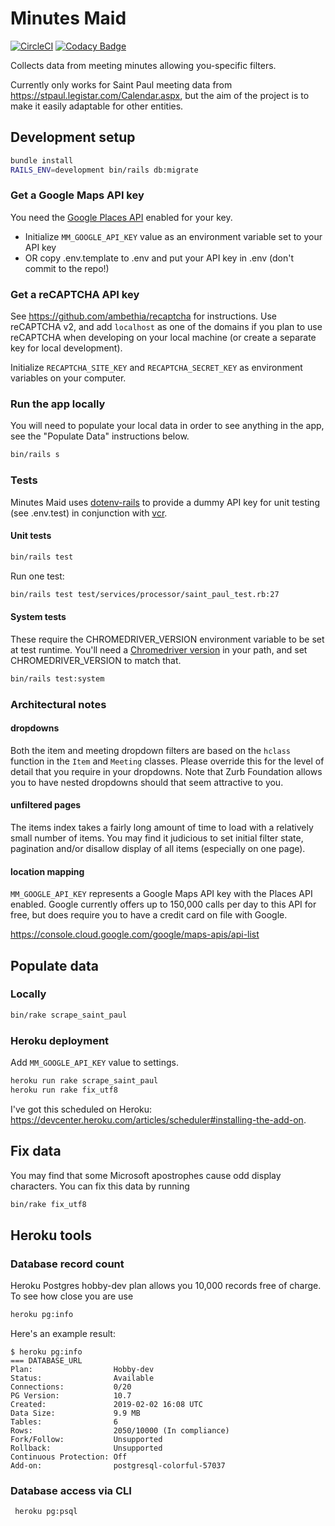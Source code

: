 # Minutes Maid
[![CircleCI](https://circleci.com/gh/eebbesen/minutes_maid.svg?style=svg)](https://circleci.com/gh/eebbesen/minutes_maid) [![Codacy Badge](https://api.codacy.com/project/badge/Grade/c23d9d0e05314d6ab9982f6d63073b46)](https://www.codacy.com/manual/eebbesen/minutes_maid?utm_source=github.com&amp;utm_medium=referral&amp;utm_content=eebbesen/minutes_maid&amp;utm_campaign=Badge_Grade)

Collects data from meeting minutes allowing you-specific filters.

Currently only works for Saint Paul meeting data from https://stpaul.legistar.com/Calendar.aspx, but the aim of the project is to make it easily adaptable for other entities.

## Development setup
```bash
bundle install
RAILS_ENV=development bin/rails db:migrate
```

### Get a Google Maps API key
You need the [Google Places API](https://developers.google.com/places/web-service/intro) enabled for your key.

*   Initialize `MM_GOOGLE_API_KEY` value as an environment variable set to your API key
*   OR copy .env.template to .env and put your API key in .env (don't commit to the repo!)

### Get a reCAPTCHA API key
See https://github.com/ambethia/recaptcha for instructions. Use reCAPTCHA v2, and add `localhost` as one of the domains if you plan to use reCAPTCHA when developing on your local machine (or create a separate key for local development).

Initialize `RECAPTCHA_SITE_KEY` and `RECAPTCHA_SECRET_KEY` as environment variables on your computer.

### Run the app locally
You will need to populate your local data in order to see anything in the app, see the "Populate Data" instructions below.
```bash
bin/rails s
```

### Tests
Minutes Maid uses [dotenv-rails](https://github.com/bkeepers/dotenv) to provide a dummy API key for unit testing (see .env.test) in conjunction with [vcr](https://github.com/vcr/vcr).

#### Unit tests
```bash
bin/rails test
```

Run one test:
```bash
bin/rails test test/services/processor/saint_paul_test.rb:27
```

#### System tests
These require the CHROMEDRIVER_VERSION environment variable to be set at test runtime. You'll need a [Chromedriver version](https://chromedriver.chromium.org/downloads) in your path, and set CHROMEDRIVER_VERSION to match that.
```bash
bin/rails test:system
```

### Architectural notes
#### dropdowns
Both the item and meeting dropdown filters are based on the `hclass` function in the `Item` and `Meeting` classes. Please override this for the level of detail that you require in your dropdowns. Note that Zurb Foundation allows you to have nested dropdowns should that seem attractive to you.

#### unfiltered pages
The items index takes a fairly long amount of time to load with a relatively small number of items. You may find it judicious to set initial filter state, pagination and/or disallow display of all items (especially on one page).

#### location mapping
`MM_GOOGLE_API_KEY` represents a Google Maps API key with the Places API enabled. Google currently offers up to 150,000 calls per day to this API for free, but does require you to have a credit card on file with Google.

https://console.cloud.google.com/google/maps-apis/api-list

## Populate data
### Locally
```bash
bin/rake scrape_saint_paul
```

### Heroku deployment
Add `MM_GOOGLE_API_KEY` value to settings.
```bash
heroku run rake scrape_saint_paul
heroku run rake fix_utf8
```
I've got this scheduled on Heroku: https://devcenter.heroku.com/articles/scheduler#installing-the-add-on.


## Fix data
You may find that some Microsoft apostrophes cause odd display characters. You can fix this data by running
```bash
bin/rake fix_utf8
```

## Heroku tools
### Database record count
Heroku Postgres hobby-dev plan allows you 10,000 records free of charge. To see how close you are use

```bash
heroku pg:info
```
Here's an example result:
```
$ heroku pg:info
=== DATABASE_URL
Plan:                  Hobby-dev
Status:                Available
Connections:           0/20
PG Version:            10.7
Created:               2019-02-02 16:08 UTC
Data Size:             9.9 MB
Tables:                6
Rows:                  2050/10000 (In compliance)
Fork/Follow:           Unsupported
Rollback:              Unsupported
Continuous Protection: Off
Add-on:                postgresql-colorful-57037
```

### Database access via CLI
```bash
 heroku pg:psql
 ```

